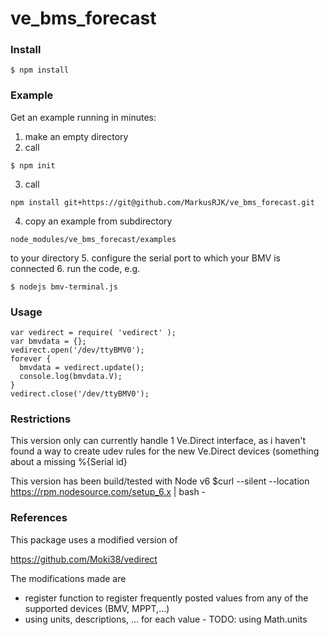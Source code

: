 # ve_bms_forecast

### Install

```
$ npm install 
```

### Example
Get an example running in minutes:

1. make an empty directory
2. call
```
$ npm init
```
3. call
```
npm install git+https://git@github.com/MarkusRJK/ve_bms_forecast.git
```
4. copy an example from subdirectory
```
node_modules/ve_bms_forecast/examples
```
to your directory
5. configure the serial port to which your BMV is connected
6. run the code, e.g.
```
$ nodejs bmv-terminal.js
```

### Usage

```
var vedirect = require( 'vedirect' );
var bmvdata = {};
vedirect.open('/dev/ttyBMV0');
forever {
  bmvdata = vedirect.update();
  console.log(bmvdata.V);
}
vedirect.close('/dev/ttyBMV0');
```

### Restrictions

This version only can currently handle 1 Ve.Direct interface, as i haven't found a way to create udev rules for the 
new Ve.Direct devices (something about a missing \%{Serial id}

This version has been build/tested with Node v6
$curl --silent --location https://rpm.nodesource.com/setup_6.x | bash -

### References

This package uses a modified version of

https://github.com/Moki38/vedirect

The modifications made are

- register function to register frequently posted values from any of the 
  supported devices (BMV, MPPT,...)
- using units, descriptions, ... for each value - TODO: using Math.units
